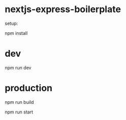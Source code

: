 # nextjs-express-boilerplate

setup:

npm install

# dev
npm run dev

# production
npm run build

npm run start
